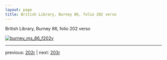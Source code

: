 ```yaml
---
layout: page
title: British Library, Burney 86, folio 202 verso
---
```


British Library, Burney 86, folio 202 verso

[![burney_ms_86_f202v](http://www.homermultitext.org/iipsrv?IIIF=/project/homer/pyramidal/deepzoom/bl/burney86imgs/v1/burney_ms_86_f202v.tif/full/800,/0/default.jpg)](http://www.homermultitext.org/ict2/?urn=urn:cite2:bl:burney86imgs.v1:burney_ms_86_f202v) 

---

previous:  [202r](../202r/) | next: [203r](../203r/)